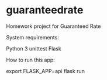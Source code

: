 # guaranteedrate
Homework project for Guaranteed Rate

System requirements:

Python 3
unittest
Flask

How to run this app:

export FLASK_APP=api
flask run
